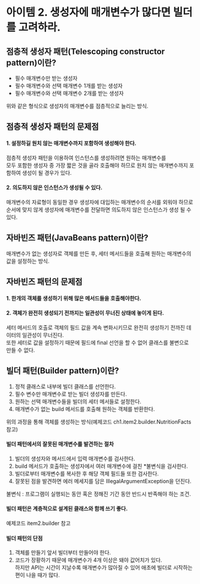 # 아이템 2. 생성자에 매개변수가 많다면 빌더를 고려하라.
## 점층적 생성자 패턴(Telescoping constructor pattern)이란?
- 필수 매개변수만 받는 생성자
- 필수 매개변수와 선택 매개변수 1개를 받는 생성자
- 필수 매개변수와 선택 매개변수 2개를 받는 생성자

위와 같은 형식으로 생성자의 매개변수를 점층적으로 늘리는 방식.

## 점층적 생성자 패턴의 문제점
#### 1. 설정하길 원치 않는 매개변수까지 포함하여 생성해야 한다.
점층적 생성자 패턴을 이용하여 인스턴스를 생성하려면 원하는 매개변수를<br>모두 포함한 생성자 중 가장 짧은 것을
골라 호출해야 하므로 원치 않는 매개변수까지 포함하여 생성이 될 경우가 있다.
#### 2. 의도하지 않은 인스턴스가 생성될 수 있다.
매개변수의 자료형이 동일한 경우 생성자에 대입하는 매개변수의 순서를 외워야 하므로<br>
순서에 맞지 않게 생성자에 매개변수를 전달하면 의도하지 않은 인스턴스가 생성 될 수 있다.

## 자바빈즈 패턴(JavaBeans pattern)이란?
매개변수가 없는 생성자로 객체를 만든 후, 세터 메서드들을 호출해 원하는 매개변수의 값을 설정하는 방식. 

## 자바빈즈 패턴의 문제점
#### 1. 한개의 객체를 생성하기 위해 많은 메서드들을 호출해야한다.
#### 2. 객체가 완전히 생성되기 전까지는 일관성이 무너진 상태에 놓이게 된다.
세터 메서드의 호출로 객체의 필드 값을 계속 변화시키므로 완전히 생성하기 전까진 데이터의 일관성이 무너진다.<br> 
또한 세터로 값을 설정하기 때문에 필드에 final 선언을 할 수 없어 클래스를 불변으로 만들 수 없다.

## 빌더 패턴(Builder pattern)이란?
1. 정적 클래스로 내부에 빌더 클래스를 선언한다.
1. 필수 변수만 매개변수로 받는 빌더 생성자를 만든다.
1. 원하는 선택 매개변수들을 빌더의 세터 메서들로 설정한다.
1. 매개변수가 없는 build 메서드를 호출해 원하는 객체를 반환한다.

위의 과정을 통해 객체를 생성하는 방식(예제코드 ch1.item2.builder.NutritionFacts 참고)

#### 빌더 패턴에서의 잘못된 매개변수를 발견하는 절차
1. 빌더의 생성자와 메서드에서 입력 매개변수를 검사한다.
1. build 메서드가 호출하는 생성자에서 여러 매개변수에 걸친 *불변식을 검사한다.
1. 빌더로부터 매개변수를 복사한 후 해당 객체 필드들 또한 검사한다.
1. 잘못된 점을 발견하면 에러 메세지를 담은 IllegalArgumentException을 던진다.

불변식 : 프로그램이 실행되는 동안 혹은 정해진 기간 동안 반드시 반족해야 하는 조건.

#### 빌더 패턴은 계층적으로 설계된 클래스와 함께 쓰기 좋다.
예제코드 item2.builder 참고

#### 빌더 패턴의 단점
1. 객체를 만들기 앞서 빌더부터 만들어야 한다.
1. 코드가 장황하기 때문에 매개변수가 4개 이상은 돼야 값어치가 있다.<br>
   하지만 API는 시간이 지날수록 매개변수가 많아질 수 있어 애초에 빌더로 시작하는편이 나을 때가 많다.
